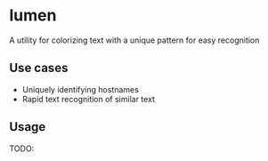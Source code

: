 # lumen

A utility for colorizing text with a unique pattern for easy recognition

## Use cases
 - Uniquely identifying hostnames
 - Rapid text recognition of similar text

## Usage

TODO:
